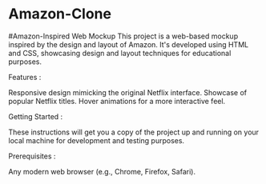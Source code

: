 # Amazon-Clone
#Amazon-Inspired Web Mockup This project is a web-based mockup inspired by the design and layout of Amazon. It's developed using HTML and CSS, showcasing design and layout techniques for educational purposes.

Features :

Responsive design mimicking the original Netflix interface. Showcase of popular Netflix titles. Hover animations for a more interactive feel.

Getting Started :

These instructions will get you a copy of the project up and running on your local machine for development and testing purposes.

Prerequisites :

Any modern web browser (e.g., Chrome, Firefox, Safari).
